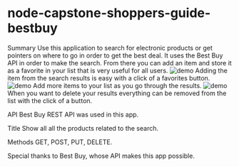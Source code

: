 # node-capstone-shoppers-guide-bestbuy

Summary
Use this application to search for electronic products or get pointers on where to go in order to get the best deal.  It uses the Best Buy API in order to make the search.  From there you can add an item and store it as a favorite in your list that is very useful for all users.
![demo](https://cloud.githubusercontent.com/assets/15663296/23442770/ac5c9e06-fdf8-11e6-8030-543a81b0b085.png)
Adding the item from the search results is easy with a click of a favorites button.
![demo](https://cloud.githubusercontent.com/assets/15663296/23442792/cf20bc06-fdf8-11e6-87b4-4e4cf1eb3fdf.png)
Add more items to your list as you go through the results.
![demo](https://cloud.githubusercontent.com/assets/15663296/23442787/c79ed828-fdf8-11e6-89d4-386977a2a323.png)
When you want to delete your results everything can be removed from the list with the click of a button.

API
Best Buy REST API was used in this app.

Title
Show all all the products related to the search.

Methods
GET, POST, PUT, DELETE.

Special thanks to Best Buy, whose API makes this app possible.
